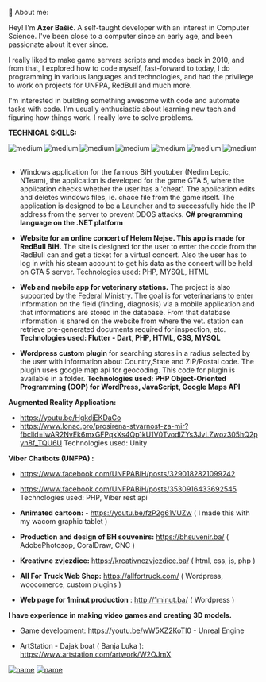 👋  About me: 


Hey! I'm <b> Azer Bašić</b>. A self-taught developer with an interest in Computer Science. 
I've been close to a computer since an early age, and been passionate about it ever since.

I really liked to make game servers scripts and modes back in 2010, and from that, I explored how to code myself, fast-forward to today, I do programming in various languages and technologies, and had the privilege to work on projects for UNFPA, RedBull and much more.

I'm interested in building something awesome with code and automate tasks with code. I'm usually enthusiastic about learning new tech and figuring how things work. I really love to solve problems.

<b>TECHNICAL SKILLS:</b>

<img align="left" alt="medium" src="https://img.shields.io/badge/PHP-777BB4?style=for-the-badge&logo=php&logoColor=white" />
<img align="left" alt="medium" src="https://img.shields.io/badge/Flutter-02569B?style=for-the-badge&logo=flutter&logoColor=white" />
<img align="left" alt="medium" src="https://img.shields.io/badge/C%23-239120?style=for-the-badge&logo=c-sharp&logoColor=white" />
<img align="left" alt="medium" src="https://img.shields.io/badge/JavaScript-323330?style=for-the-badge&logo=javascript&logoColor=F7DF1E" />
<img align="left" alt="medium" src="https://img.shields.io/badge/.NET-512BD4?style=for-the-badge&logo=dotnet&logoColor=white" />
<img align="left" alt="medium" src="https://img.shields.io/badge/MySQL-005C84?style=for-the-badge&logo=mysql&logoColor=white" />
<img align="left" alt="medium" src="https://img.shields.io/badge/Unity-100000?style=for-the-badge&logo=unity&logoColor=white" />
&nbsp;


- Windows application for the famous BiH youtuber (Nedim Lepic, NTeam), the application is developed for the game GTA 5, where the application checks whether the user has a 'cheat'. The application edits and deletes windows files, ie. chace file from the game itself. The application is designed to be a Launcher and to successfully hide the IP address from the server to prevent DDOS attacks. <b>C# programming language on the .NET platform </b>

- <b>Website for an online concert of Helem Nejse. This app is made for RedBull BiH.</b> The site is designed for the user to enter the code from the RedBull can and get a ticket for a virtual concert. Also the user has to log in with his steam account to get his data as the concert will be held on GTA 5 server.
</b>Technologies used: PHP, MYSQL, HTML</b>


- <b>Web and mobile app for veterinary stations.</b> The project is also supported by the Federal Ministry. The goal is for veterinarians to enter information on the field (finding, diagnosis) via a mobile application and that informations are stored in the database. From that database information is shared on the website from where the vet. station can retrieve pre-generated documents required for inspection, etc.
<b>Technologies used: Flutter - Dart, PHP, HTML, CSS, MYSQL</b>

- <b> Wordpress custom plugin </b>for searching stores in a radius selected by the user with information about Country,State and ZIP/Postal code. The plugin uses google map api for geocoding.
This code for plugin is available in a folder.
<b>Technologies used: PHP Object-Oriented Programming (OOP) for WordPress, JavaScript, Google Maps API</b>


<b>Augmented Reality Application:</b>
- https://youtu.be/HgkdjEKDaCo
- https://www.lonac.pro/prosirena-stvarnost-za-mir?fbclid=IwAR2NvEk6mxGFPqkXs4Qp1kU1V0TvodlZYs3JvLZwoz305hQ2pyn8f_TQU6U
 Technologies used: Unity

<b>Viber Chatbots (UNFPA) : </b>
- https://www.facebook.com/UNFPABiH/posts/3290182821099242
- https://www.facebook.com/UNFPABiH/posts/3530916433692545
Technologies used: PHP, Viber rest api

- <b>Animated cartoon:</b> - https://youtu.be/fzP2g61VUZw  ( I made this with my wacom graphic tablet )

- <b>Production and design of BH souvenirs:</b> https://bhsuvenir.ba/ ( AdobePhotosop, CoralDraw, CNC )

- <b>Kreativne zvjezdice:</b>  https://kreativnezvjezdice.ba/ ( html, css, js, php ) 

- <b>All For Truck Web Shop:</b> https://allfortruck.com/  ( Wordpress, woocomerce, custom plugins ) 

- <b>Web page for 1minut production</b> : http://1minut.ba/ ( Wordpress ) 


<b>I have experience in making video games and creating 3D models.</b>
- Game development: https://youtu.be/wW5XZ2KoTl0 - Unreal Engine 

- ArtStation - Dajak boat ( Banja Luka ): https://www.artstation.com/artwork/W2OJmX

[![name](https://img.shields.io/badge/YouTube-FF0000?style=for-the-badge&logo=youtube&logoColor=white)](https://www.youtube.com/channel/UC7gAGuzWMx77nx_FmWCckxA)
[![name](https://img.shields.io/badge/Facebook-1877F2?style=for-the-badge&logo=facebook&logoColor=white)](https://www.facebook.com/azer.basic.35/)
